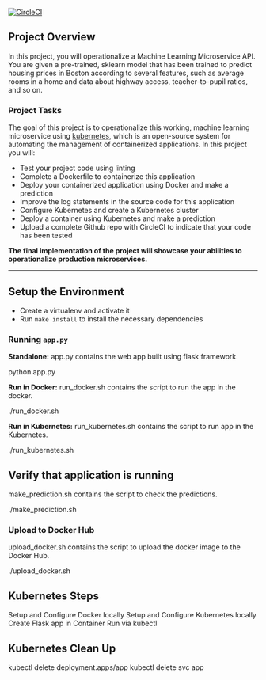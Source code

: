 [![CircleCI](https://circleci.com/gh/benita-ekene/Dev.Ops.svg?style=svg)](https://circleci.com/gh/benita-ekene/Dev.Ops)

## Project Overview

In this project, you will operationalize a Machine Learning Microservice API. 
You are given a pre-trained, sklearn model that has been trained to predict housing prices in Boston according to several features, such as average rooms in a home and data about highway access, teacher-to-pupil ratios, and so on.

### Project Tasks

The goal of this project is to operationalize this working, machine learning microservice using [kubernetes](https://kubernetes.io/), which is an open-source system for automating the management of containerized applications. In this project you will:
* Test your project code using linting
* Complete a Dockerfile to containerize this application
* Deploy your containerized application using Docker and make a prediction
* Improve the log statements in the source code for this application
* Configure Kubernetes and create a Kubernetes cluster
* Deploy a container using Kubernetes and make a prediction
* Upload a complete Github repo with CircleCI to indicate that your code has been tested

**The final implementation of the project will showcase your abilities to operationalize production microservices.**

---

## Setup the Environment

* Create a virtualenv and activate it
* Run `make install` to install the necessary dependencies

### Running `app.py`

**Standalone:**
app.py contains the web app built using flask framework.

python app.py

**Run in Docker:**
run_docker.sh contains the script to run the app in the docker.

./run_docker.sh

**Run in Kubernetes:**
run_kubernetes.sh contains the script to run app in the Kubernetes.

./run_kubernetes.sh

## Verify that application is running
make_prediction.sh contains the script to check the predictions.

./make_prediction.sh

### Upload to Docker Hub 
upload_docker.sh contains the script to upload the docker image to the Docker Hub.

./upload_docker.sh

## Kubernetes Steps
Setup and Configure Docker locally
Setup and Configure Kubernetes locally
Create Flask app in Container
Run via kubectl

## Kubernetes Clean Up
kubectl delete deployment.apps/app
kubectl delete svc app

